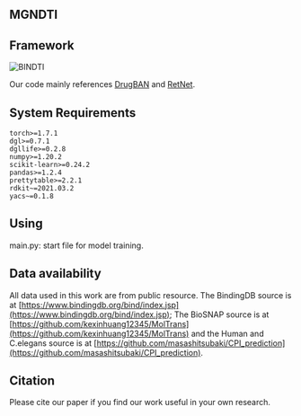 ## MGNDTI

## Framework
![BINDTI](image/MGNDTI.png)

Our code mainly references [DrugBAN](https://github.com/peizhenbai/DrugBAN) and [RetNet](https://github.com/microsoft/unilm/tree/master/retnet).

## System Requirements
```
torch>=1.7.1
dgl>=0.7.1
dgllife>=0.2.8
numpy>=1.20.2
scikit-learn>=0.24.2
pandas>=1.2.4
prettytable>=2.2.1
rdkit~=2021.03.2
yacs~=0.1.8
```

## Using
main.py: start file for model training.


## Data availability
All data used in this work are from public resource. The BindingDB source is at [https://www.bindingdb.org/bind/index.jsp](https://www.bindingdb.org/bind/index.jsp); The BioSNAP source is at [https://github.com/kexinhuang12345/MolTrans](https://github.com/kexinhuang12345/MolTrans) and the Human and C.elegans source is at [https://github.com/masashitsubaki/CPI_prediction](https://github.com/masashitsubaki/CPI_prediction).

## Citation
Please cite our paper if you find our work useful in your own research.
```

```
